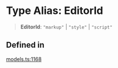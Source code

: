 # Type Alias: EditorId

> **EditorId**: `"markup"` \| `"style"` \| `"script"`

## Defined in

[models.ts:1168](https://github.com/live-codes/livecodes/blob/a00c38a6cc2a8843798f549e6bbda8c428cdf714/src/sdk/models.ts#L1168)